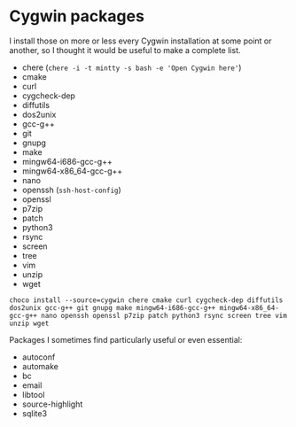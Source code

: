 Cygwin packages
===============

I install those on more or less every Cygwin installation at some point or
another, so I thought it would be useful to make a complete list.

* chere (`chere -i -t mintty -s bash -e 'Open Cygwin here'`)
* cmake
* curl
* cygcheck-dep
* diffutils
* dos2unix
* gcc-g++
* git
* gnupg
* make
* mingw64-i686-gcc-g++
* mingw64-x86_64-gcc-g++
* nano
* openssh (`ssh-host-config`)
* openssl
* p7zip
* patch
* python3
* rsync
* screen
* tree
* vim
* unzip
* wget

```
choco install --source=cygwin chere cmake curl cygcheck-dep diffutils dos2unix gcc-g++ git gnupg make mingw64-i686-gcc-g++ mingw64-x86_64-gcc-g++ nano openssh openssl p7zip patch python3 rsync screen tree vim unzip wget
```

Packages I sometimes find particularly useful or even essential:

* autoconf
* automake
* bc
* email
* libtool
* source-highlight
* sqlite3

